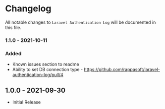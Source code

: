 # Changelog

All notable changes to `Laravel Authentication Log` will be documented in this file.

### 1.1.0 - 2021-10-11

### Added

- Known issues section to readme
- Ability to set DB connection type - https://github.com/rappasoft/laravel-authentication-log/pull/4

## 1.0.0 - 2021-09-30

- Initial Release
